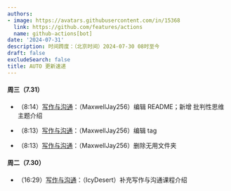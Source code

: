 ```yaml
---
authors:
- image: https://avatars.githubusercontent.com/in/15368
  link: https://github.com/features/actions
  name: github-actions[bot]
date: '2024-07-31'
description: 时间跨度：（北京时间）2024-07-30 08时至今
draft: false
excludeSearch: false
title: AUTO 更新速递
---
```


#### 周三（7.31）

- （8:14）[写作与沟通](https://github.com/HITSZ-OpenAuto/WRIT0001)：（MaxwellJay256）编辑 README；新增 批判性思维 主题介绍

- （8:13）[写作与沟通](https://github.com/HITSZ-OpenAuto/WRIT0001)：（MaxwellJay256）编辑 tag

- （8:13）[写作与沟通](https://github.com/HITSZ-OpenAuto/WRIT0001)：（MaxwellJay256）删除无用文件夹

#### 周二（7.30）

- （16:29）[写作与沟通](https://github.com/HITSZ-OpenAuto/WRIT0001)：（IcyDesert）补充写作与沟通课程介绍

